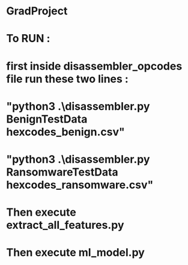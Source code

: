 # GradProject

# To RUN :
# first inside disassembler_opcodes file run these two lines : 
# "python3 .\disassembler.py BenignTestData hexcodes_benign.csv"
# "python3 .\disassembler.py RansomwareTestData hexcodes_ransomware.csv"
# Then execute extract_all_features.py
# Then execute ml_model.py
